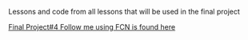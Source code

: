 Lessons and code from all lessons that will be used in the final project

[Final Project#4 Follow me using FCN is found here](https://github.com/caudaz/robotND1-proj4)
